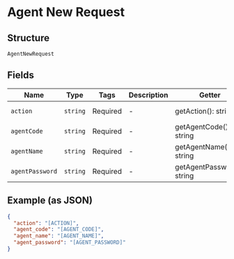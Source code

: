 
# Agent New Request

## Structure

`AgentNewRequest`

## Fields

| Name | Type | Tags | Description | Getter | Setter |
|  --- | --- | --- | --- | --- | --- |
| `action` | `string` | Required | - | getAction(): string | setAction(string action): void |
| `agentCode` | `string` | Required | - | getAgentCode(): string | setAgentCode(string agentCode): void |
| `agentName` | `string` | Required | - | getAgentName(): string | setAgentName(string agentName): void |
| `agentPassword` | `string` | Required | - | getAgentPassword(): string | setAgentPassword(string agentPassword): void |

## Example (as JSON)

```json
{
  "action": "[ACTION]",
  "agent_code": "[AGENT_CODE]",
  "agent_name": "[AGENT_NAME]",
  "agent_password": "[AGENT_PASSWORD]"
}
```

